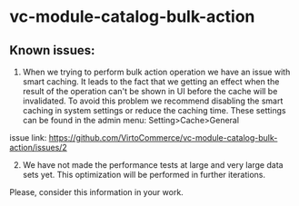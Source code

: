 # vc-module-catalog-bulk-action

## Known issues:
1. When we trying to perform bulk action operation we have an issue with smart caching. It leads to the fact that we getting an effect when the result of the operation can't be shown in UI before the cache will be invalidated. To avoid this problem we recommend disabling the smart caching in system settings or reduce the caching time.
These settings can be found in the admin menu: Setting>Cache>General

issue link: https://github.com/VirtoCommerce/vc-module-catalog-bulk-action/issues/2

2. We have not made the performance tests at large and very large data sets yet. This optimization will be performed in further iterations. 

Please, consider this information in your work.
